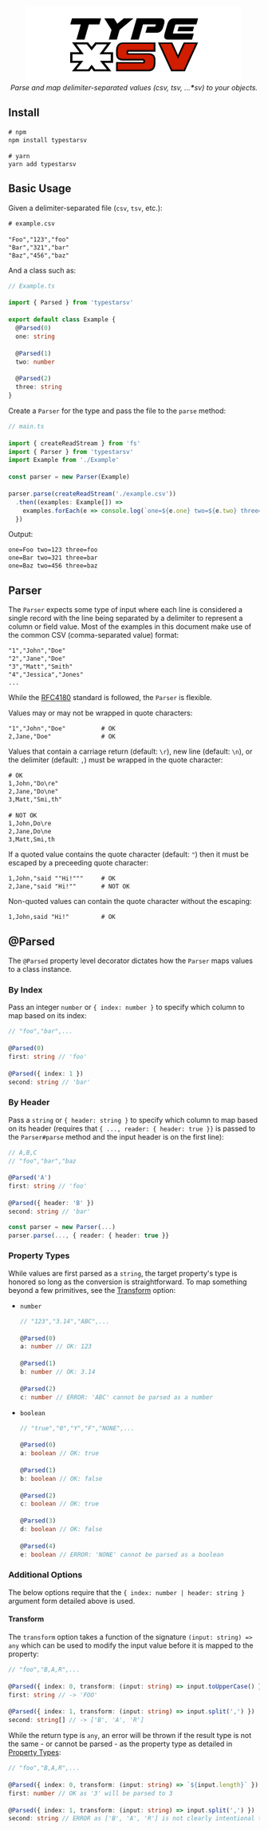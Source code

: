 <div align="center" style="margin-top: 0.5em">
	<img src="logo.png" alt="typestarsv">
  <div><i>Parse and map delimiter-separated values (csv, tsv, ...<strong>*</strong>sv) to your objects.</i></div>
</div>

## Install

```
# npm
npm install typestarsv

# yarn
yarn add typestarsv
```

## Basic Usage

Given a delimiter-separated file (`csv`, `tsv`, etc.):

```
# example.csv

"Foo","123","foo"
"Bar","321","bar"
"Baz","456","baz"
```

And a class such as:

```typescript
// Example.ts

import { Parsed } from 'typestarsv'

export default class Example {
  @Parsed(0)
  one: string

  @Parsed(1)
  two: number

  @Parsed(2)
  three: string
}
```

Create a `Parser` for the type and pass the file to the `parse` method:

```typescript
// main.ts

import { createReadStream } from 'fs'
import { Parser } from 'typestarsv'
import Example from './Example'

const parser = new Parser(Example)

parser.parse(createReadStream('./example.csv'))
  .then((examples: Example[]) =>
    examples.forEach(e => console.log(`one=${e.one} two=${e.two} three=${e.three}`))
  })
```

Output:

```
one=Foo two=123 three=foo
one=Bar two=321 three=bar
one=Baz two=456 three=baz
```

## Parser

The `Parser` expects some type of input where each line is considered a single record with the line being separated by a delimiter to represent a column or field value. Most of the examples in this document make use of the common CSV (comma-separated value) format:

```
"1","John","Doe"
"2","Jane","Doe"
"3","Matt","Smith"
"4","Jessica","Jones"
...
```

While the [RFC4180](https://tools.ietf.org/html/rfc4180) standard is followed, the `Parser` is flexible.

Values may or may not be wrapped in quote characters:

```
"1","John","Doe"          # OK
2,Jane,"Doe"              # OK
```

Values that contain a carriage return (default: `\r`), new line (default: `\n`), or the delimiter (default: `,`) must be wrapped in the quote character:

```
# OK
1,John,"Do\re"
2,Jane,"Do\ne"
3,Matt,"Smi,th"

# NOT OK
1,John,Do\re
2,Jane,Do\ne
3,Matt,Smi,th
```

If a quoted value contains the quote character (default: `"`) then it must be escaped by a preceeding quote character:

```
1,John,"said ""Hi!"""     # OK
2,Jane,"said "Hi!""       # NOT OK
```

Non-quoted values can contain the quote character without the escaping:

```
1,John,said "Hi!"         # OK
```

## @Parsed

The `@Parsed` property level decorator dictates how the `Parser` maps values to a class instance.

### By Index

Pass an integer `number` or `{ index: number }` to specify which column to map based on its index:

```typescript
// "foo","bar",...

@Parsed(0)
first: string // 'foo'

@Parsed({ index: 1 })
second: string // 'bar'
```

### By Header

Pass a `string` or `{ header: string }` to specify which column to map based on its header (requires that `{ ..., reader: { header: true }}` is passed to the `Parser#parse` method and the input header is on the first line):

```typescript
// A,B,C
// "foo","bar","baz

@Parsed('A')
first: string // 'foo'

@Parsed({ header: 'B' })
second: string // 'bar'
```

```typescript
const parser = new Parser(...)
parser.parse(..., { reader: { header: true }}
```

### Property Types

While values are first parsed as a `string`, the target property's type is honored so long as the conversion is straightforward. To map something beyond a few primitives, see the [Transform](#transform) option:

- `number`

  ```typescript
  // "123","3.14","ABC",...

  @Parsed(0)
  a: number // OK: 123

  @Parsed(1)
  b: number // OK: 3.14

  @Parsed(2)
  c: number // ERROR: 'ABC' cannot be parsed as a number
  ```

- `boolean`

  ```typescript
  // "true","0","Y","F","NONE",...

  @Parsed(0)
  a: boolean // OK: true

  @Parsed(1)
  b: boolean // OK: false

  @Parsed(2)
  c: boolean // OK: true

  @Parsed(3)
  d: boolean // OK: false

  @Parsed(4)
  e: boolean // ERROR: 'NONE' cannot be parsed as a boolean
  ```

### Additional Options

The below options require that the `{ index: number | header: string }` argument form detailed above is used.

#### Transform

The `transform` option takes a function of the signature `(input: string) => any` which can be used to modify the input value before it is mapped to the property:

```typescript
// "foo","B,A,R",...

@Parsed({ index: 0, transform: (input: string) => input.toUpperCase() })
first: string // -> 'FOO'

@Parsed({ index: 1, transform: (input: string) => input.split(',') })
second: string[] // -> ['B', 'A', 'R']
```

While the return type is `any`, an error will be thrown if the result type is not the same - or cannot be parsed - as the property type as detailed in [Property Types](#property-types):

```typescript
// "foo","B,A,R",...

@Parsed({ index: 0, transform: (input: string) => `${input.length}` })
first: number // OK as '3' will be parsed to 3

@Parsed({ index: 1, transform: (input: string) => input.split(',') })
second: string // ERROR as ['B', 'A', 'R'] is not clearly intentional to be a string.
```
